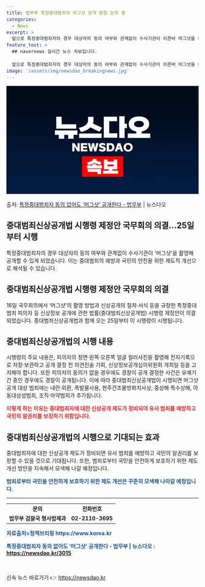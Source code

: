 ```yaml
---
title: 법무부 특정중대범죄자 머그샷 공개 방침 논의 중
categories:
  - News
excerpt: >
  앞으로 특정중대범죄자의 경우 대상자의 동의 여부와 관계없이 수사기관이 이른바 머그샷을 촬영해 공개할 수 있게…
feature_text: >
  ## navernews 실시간 뉴스 속보입니다.

  앞으로 특정중대범죄자의 경우 대상자의 동의 여부와 관계없이 수사기관이 이른바 머그샷을 촬영해 공개할 수 있게…
image: '/assets/img/newsdao_breakingnews.jpg'
---
```


![뉴스다오 속보](/assets/img/newsdao_breakingnews.jpg)

<p>출처: <a href="https://newsdao.kr/3015" rel="dofollow">특정중대범죄자 동의 없어도 ‘머그샷’ 공개한다 - 법무부</a> | 뉴스다오</p>

<h2>중대범죄신상공개법 시행령 제정안 국무회의 의결…25일부터 시행</h2>
<p data-ke-size="size16">특정중대범죄자의 경우 대상자의 동의 여부와 관계없이 수사기관이 '머그샷'을 촬영해 공개할 수 있게 되었습니다. 이는 중대범죄의 예방과 국민의 안전을 위한 제도적 개선으로 해석될 수 있습니다.</p>
<h2 data-ke-size="size26">중대범죄신상공개법 시행령 제정안 국무회의 의결</h2>
<p data-ke-size="size16">16일 국무회의에서 ‘머그샷’의 촬영 방법과 신상공개의 절차·서식 등을 규정한 특정중대범죄 피의자 등 신상정보 공개에 관한 법률(중대범죄신상공개법) 시행령 제정안이 의결되었습니다. 중대범죄신상공개법과 함께 오는 25일부터 이 시행령이 시행됩니다.</p>
<h2 data-ke-size="size26">중대범죄신상공개법의 시행 내용</h2>
<p data-ke-size="size16">시행령의 주요 내용은, 피의자의 정면·왼쪽·오른쪽 얼굴 컬러사진을 촬영해 전자기록으로 저장·보관하고 공개 결정 전 의견진술 기회, 신상정보공개심의위원회 개최일 등을 고지해야 합니다. 또한 피의자의 동의가 없을 경우에도 경찰이 공개 결정한 사건은 유예기간 중인 경우에도 경찰이 공개됩니다. 이에 따라 중대범죄신상공개법이 시행되면 머그샷 공개 대상 범죄에는 내란·외환, 폭발물사용, 현주건조물방화치사상, 중상해·특수상해, 아동대상성범죄, 조직·마약범죄가 추가됩니다.</p>
<p data-ke-size="size16"><b><span style="color: #ee2323;">이렇게 하는 이유는 중대범죄자에 대한 신상공개 제도가 정비되어 유사 범죄를 예방하고 국민의 알권리를 보장하기 위함입니다.</span></b></p>
<h2 data-ke-size="size26">중대범죄신상공개법의 시행으로 기대되는 효과</h2>
<p data-ke-size="size16">중대범죄자에 대한 신상공개 제도가 정비되면 유사 범죄를 예방하고 국민의 알권리를 보장할 수 있을 것으로 기대됩니다. 또한, 범죄로부터 국민을 안전하게 보호하기 위한 제도 개선 방안을 지속해서 모색해 나갈 예정입니다.</p>
<p data-ke-size="size16"><b><span style="color: #1a5490;">범죄로부터 국민을 안전하게 보호하기 위한 제도 개선은 꾸준히 모색해 나아갈 예정입니다.</span></b></p>
<hr>
<table>
  <tbody>
    <tr>
      <td style="text-align: center; height: 17px;"><b>문의</b></td>
      <td style="text-align: center; height: 17px;"><b>전화번호</b></td>
    </tr>
    <tr>
      <td style="text-align: center; height: 17px;"><b>법무부 검찰국 형사법제과</b></td>
      <td style="text-align: center; height: 17px;"><b>02-2110-3695</b></td>
    </tr>
  </tbody>
</table>
<p data-ke-size="size16"><b><span style="color: #1a5490;">자료출처=정책브리핑 https://www.korea.kr</span></b></p>
<p data-ke-size="size16"><b><span style="color: #1a5490;">특정중대범죄자 동의 없어도 ‘머그샷’ 공개한다 - 법무부 | 뉴스다오 : <a href="https://newsdao.kr/3015">https://newsdao.kr/3015</a></span></b></p>
<p data-ke-size="size16">&nbsp;</p> 

신속 뉴스 바로가기 👉 <a href="https://newsdao.kr" rel="dofollow">https://newsdao.kr</a>



